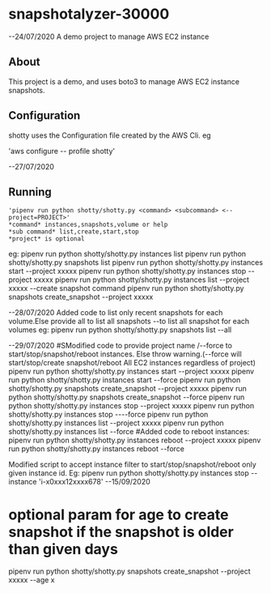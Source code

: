 # snapshotalyzer-30000
--24/07/2020
A demo project to manage AWS EC2 instance

## About
This project is a demo, and uses boto3 to manage AWS EC2 instance snapshots.

## Configuration

shotty uses the Configuration file created by the AWS Cli. eg

'aws configure -- profile shotty'

--27/07/2020
## Running
    'pipenv run python shotty/shotty.py <command> <subcommand> <--project=PROJECT>'
    *command* instances,snapshots,volume or help
    *sub command* list,create,start,stop
    *project* is optional

  eg: pipenv run  python shotty/shotty.py instances list
      pipenv run  python shotty/shotty.py snapshots list
      pipenv run  python shotty/shotty.py instances start --project xxxxx
      pipenv run  python shotty/shotty.py instances stop --project xxxxx
      pipenv run  python shotty/shotty.py instances list --project xxxxx
      --create snapshot command
      pipenv run  python shotty/shotty.py snapshots create_snapshot --project xxxxx


--28/07/2020
  Added code to list only recent snapshots for each volume.Else provide all to list all snapshots
   --to list all snapshot for each volumes
  eg: pipenv run  python shotty/shotty.py snapshots list --all


--29/07/2020
#SModified code to provide project name /--force to start/stop/snapshot/reboot instances. Else throw warning.(--force will start/stop/create snapshot/reboot All EC2 instances regardless of project)
pipenv run  python shotty/shotty.py instances start --project xxxxx
pipenv run  python shotty/shotty.py instances start --force
pipenv run  python shotty/shotty.py snapshots create_snapshot --project xxxxx
pipenv run  python shotty/shotty.py snapshots create_snapshot --force
pipenv run  python shotty/shotty.py instances stop --project xxxxx
pipenv run  python shotty/shotty.py instances stop ----force
pipenv run  python shotty/shotty.py instances list --project xxxxx
pipenv run  python shotty/shotty.py instances list --force
#Added code to reboot instances:
pipenv run  python shotty/shotty.py instances reboot --project xxxxx
pipenv run  python shotty/shotty.py instances reboot --force

Modified script to accept instance filter to start/stop/snapshot/reboot only given instance id.
Eg:
pipenv run  python shotty/shotty.py instances stop --instance 'i-x0xxx12xxxx678'
--15/09/2020
# optional param for age to create snapshot if the snapshot is older than given days
pipenv run  python shotty/shotty.py snapshots create_snapshot --project xxxxx  --age x
